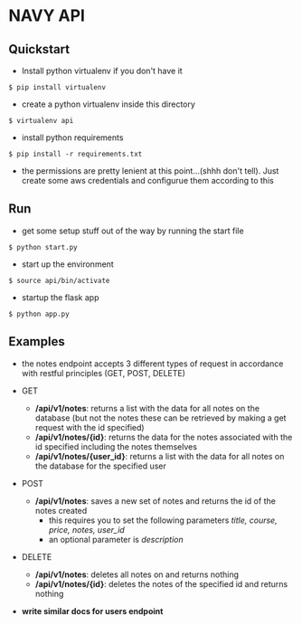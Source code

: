 # NAVY API

## Quickstart
* Install python virtualenv if you don't have it
```
$ pip install virtualenv
```
* create a python virtualenv inside this directory
```
$ virtualenv api
```
* install python requirements
```
$ pip install -r requirements.txt
```
* the permissions are pretty lenient at this point...(shhh don't tell). Just create some aws credentials and configurue them according to this

## Run
* get some setup stuff out of the way by running the start file
```
$ python start.py
```
* start up the environment
```
$ source api/bin/activate
```
* startup the flask app
```
$ python app.py
```

## Examples
* the notes endpoint accepts 3 different types of request in accordance with restful principles (GET, POST, DELETE)

* GET
    * **/api/v1/notes**: returns a list with the data for all notes on the database (but not the notes these can be retrieved by making a get request with the id specified)
    * **/api/v1/notes/{id}**: returns the data for the notes associated with the id specified including the notes themselves
    * **/api/v1/notes/{user_id}**: returns a list with the data for all notes on the database for the specified user

* POST
    * **/api/v1/notes**: saves a new set of notes and returns the id of the notes created
        * this requires you to set the following parameters *title, course, price, notes, user_id*
        * an optional parameter is *description*

* DELETE
    * **/api/v1/notes**: deletes all notes on and returns nothing
    * **/api/v1/notes/{id}**: deletes the notes of the specified id and returns nothing

* **write similar docs for users endpoint**
